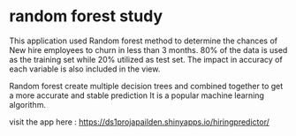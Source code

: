 # random forest study
This application used Random forest method to determine the chances of New hire employees to churn in less than 3 months.
80% of the data is used as the training set while 20% utilized as test set.
The impact in accuracy of each variable is also included in the view.

Random forest create multiple decision trees and combined together to get a more accurate and stable prediction
It is a popular machine learning algorithm.

visit the app here : https://ds1projapailden.shinyapps.io/hiringpredictor/
